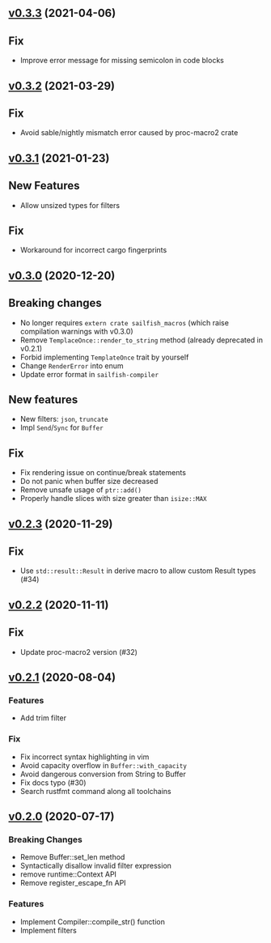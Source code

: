 <a name="v0.3.3"></a>
## [v0.3.3](https://github.com/Kogia-sima/sailfish/compare/v0.3.2...v0.3.3) (2021-04-06)

## Fix

* Improve error message for missing semicolon in code blocks

<a name="v0.3.2"></a>
## [v0.3.2](https://github.com/Kogia-sima/sailfish/compare/v0.3.1...v0.3.2) (2021-03-29)

## Fix

* Avoid sable/nightly mismatch error caused by proc-macro2 crate 

<a name="v0.3.1"></a>
## [v0.3.1](https://github.com/Kogia-sima/sailfish/compare/v0.3.0...v0.3.1) (2021-01-23)

## New Features

* Allow unsized types for filters

## Fix

* Workaround for incorrect cargo fingerprints

<a name="v0.3.0"></a>
## [v0.3.0](https://github.com/Kogia-sima/sailfish/compare/v0.2.2...v0.3.0) (2020-12-20)

## Breaking changes

* No longer requires `extern crate sailfish_macros` (which raise compilation warnings with v0.3.0)
* Remove `TemplaceOnce::render_to_string` method (already deprecated in v0.2.1)
* Forbid implementing `TemplateOnce` trait by yourself
* Change `RenderError` into enum
* Update error format in `sailfish-compiler`

## New features

* New filters: `json`, `truncate`
* Impl `Send`/`Sync` for `Buffer`

## Fix

* Fix rendering issue on continue/break statements
* Do not panic when buffer size decreased
* Remove unsafe usage of `ptr::add()`
* Properly handle slices with size greater than `isize::MAX`

<a name="v0.2.3"></a>
## [v0.2.3](https://github.com/Kogia-sima/sailfish/compare/v0.2.2...v0.2.3) (2020-11-29)

## Fix

* Use `std::result::Result` in derive macro to allow custom Result types (#34)

<a name="v0.2.2"></a>
## [v0.2.2](https://github.com/Kogia-sima/sailfish/compare/v0.2.1...v0.2.2) (2020-11-11)

## Fix

* Update proc-macro2 version (#32)

<a name="v0.2.1"></a>
## [v0.2.1](https://github.com/Kogia-sima/sailfish/compare/v0.2.0...v0.2.1) (2020-08-04)

### Features

* Add trim filter

### Fix

* Fix incorrect syntax highlighting in vim
* Avoid capacity overflow in `Buffer::with_capacity`
* Avoid dangerous conversion from String to Buffer
* Fix docs typo (#30)
* Search rustfmt command along all toolchains

<a name="v0.2.0"></a>
## [v0.2.0](https://github.com/Kogia-sima/sailfish/compare/v0.1.3...v0.2.0) (2020-07-17)

### Breaking Changes

* Remove Buffer::set_len method
* Syntactically disallow invalid filter expression
* remove runtime::Context API
* Remove register_escape_fn API

### Features

* Implement Compiler::compile_str() function
* Implement filters
